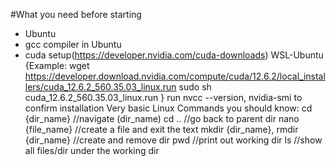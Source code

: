 #What you need before starting
- Ubuntu
- gcc compiler in Ubuntu
- cuda setup(https://developer.nvidia.com/cuda-downloads) WSL-Ubuntu
  {Example: wget https://developer.download.nvidia.com/compute/cuda/12.6.2/local_installers/cuda_12.6.2_560.35.03_linux.run
            sudo sh cuda_12.6.2_560.35.03_linux.run }
run nvcc --version, nvidia-smi to confirm installation 
Very basic Linux Commands you should know:
  cd {dir_name}  //navigate (dir_name)
  cd ..          //go back to parent dir
  nano {file_name} //create a file and exit the text
  mkdir {dir_name}, rmdir {dir_name}  //create and remove dir
  pwd            //print out working dir
  ls             //show all files/dir under the working dir
